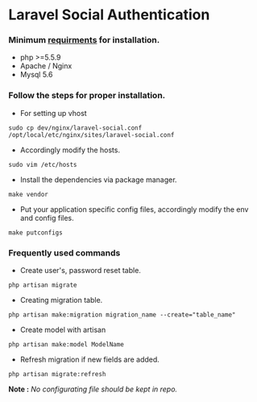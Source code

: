# Laravel Social Authentication

### Minimum [requirments](https://www.laravel.com/docs/5.3#server-requirements) for installation.

* php >=5.5.9
* Apache / Nginx
* Mysql 5.6

### Follow the steps for proper installation.

* For setting up vhost
```
sudo cp dev/nginx/laravel-social.conf /opt/local/etc/nginx/sites/laravel-social.conf
```

* Accordingly modify the hosts.
```
sudo vim /etc/hosts
```

* Install the dependencies via package manager.
```
make vendor
```

* Put your application specific config files, accordingly modify the env and config files.
```
make putconfigs
```

### Frequently used commands

* Create user's, password reset table.
```
php artisan migrate
```

* Creating migration table.
```
php artisan make:migration migration_name --create="table_name"
```

* Create model with artisan
```
php artisan make:model ModelName
```

* Refresh migration if new fields are added.
```
php artisan migrate:refresh
```

**Note :** *No configurating file should be kept in repo.*